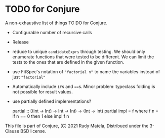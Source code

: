 TODO for Conjure
================

A non-exhaustive list of things TO DO for Conjure.

* Configurable number of recursive calls

* Release

* reduce to unique `candidateExprs` through testing.
  We should only enumerate functions that were tested to be different.
  We can limit the tests to the ones that are defined in the given function.

* use FitSpec's notation of `"factorial n"` to name the variables
  instead of just `"factorial"`

* Automatically include `if`s and `==`s.
  Minor problem: typeclass folding is not possible for result values.

* use partially defined implementations?

    partial :: ((Int -> Int) -> Int -> Int) -> (Int -> Int)
    partial impl  =  f
      where
      f n  =  if n == 0
              then 1
              else impl f n


This file is part of Conjure,
(C) 2021 Rudy Matela,
Distribued under the 3-Clause BSD license.
